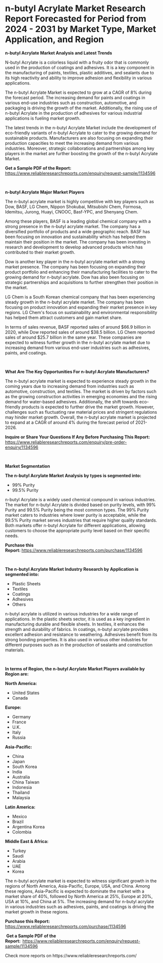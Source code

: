 <p><h1>n-butyl Acrylate Market Research Report Forecasted for Period from 2024 -  2031 by Market Type, Market Application, and Region</h1></p><p><strong>n-butyl Acrylate Market Analysis and Latest Trends</strong></p>
<p><p>N-butyl Acrylate is a colorless liquid with a fruity odor that is commonly used in the production of coatings and adhesives. It is a key component in the manufacturing of paints, textiles, plastic additives, and sealants due to its high reactivity and ability to improve adhesion and flexibility in various applications.</p><p>The n-butyl Acrylate Market is expected to grow at a CAGR of 8% during the forecast period. The increasing demand for paints and coatings in various end-use industries such as construction, automotive, and packaging is driving the growth of the market. Additionally, the rising use of n-butyl Acrylate in the production of adhesives for various industrial applications is fueling market growth.</p><p>The latest trends in the n-butyl Acrylate Market include the development of eco-friendly variants of n-butyl Acrylate to cater to the growing demand for sustainable products. Manufacturers are also focusing on expanding their production capacities to meet the increasing demand from various industries. Moreover, strategic collaborations and partnerships among key players in the market are further boosting the growth of the n-butyl Acrylate Market.</p></p>
<p><strong>Get a Sample PDF of the Report:&nbsp;</strong> <a href="https://www.reliableresearchreports.com/enquiry/request-sample/1134596">https://www.reliableresearchreports.com/enquiry/request-sample/1134596</a></p>
<p>&nbsp;</p>
<p><strong>n-butyl Acrylate Major Market Players</strong></p>
<p><p>The n-butyl acrylate market is highly competitive with key players such as Dow, BASF, LG Chem, Nippon Shokubai, Mitsubishi Chem, Formosa, Idemitsu, Jurong, Huayi, CNOOC, Basf-YPC, and Shenyang Chem. </p><p>Among these players, BASF is a leading global chemical company with a strong presence in the n-butyl acrylate market. The company has a diversified portfolio of products and a wide geographic reach. BASF has been focusing on innovation and sustainability which has helped them maintain their position in the market. The company has been investing in research and development to develop advanced products which has contributed to their market growth.</p><p>Dow is another key player in the n-butyl acrylate market with a strong market presence. The company has been focusing on expanding their product portfolio and enhancing their manufacturing facilities to cater to the growing demand for n-butyl acrylate. Dow has also been focusing on strategic partnerships and acquisitions to further strengthen their position in the market.</p><p>LG Chem is a South Korean chemical company that has been experiencing steady growth in the n-butyl acrylate market. The company has been focusing on product innovation and expanding their market presence in key regions. LG Chem's focus on sustainability and environmental responsibility has helped them attract customers and gain market share.</p><p>In terms of sales revenue, BASF reported sales of around $66.9 billion in 2020, while Dow reported sales of around $38.5 billion. LG Chem reported sales of around $25.7 billion in the same year. These companies are expected to witness further growth in the n-butyl acrylate market due to increasing demand from various end-user industries such as adhesives, paints, and coatings.</p></p>
<p>&nbsp;</p>
<p><strong>What Are The Key Opportunities For n-butyl Acrylate Manufacturers?</strong></p>
<p><p>The n-butyl acrylate market is expected to experience steady growth in the coming years due to increasing demand from industries such as automotive, construction, and textiles. The market is driven by factors such as the growing construction activities in emerging economies and the rising demand for water-based adhesives. Additionally, the shift towards eco-friendly products is expected to further drive the market growth. However, challenges such as fluctuating raw material prices and stringent regulations may hinder market growth. Overall, the n-butyl acrylate market is projected to expand at a CAGR of around 4% during the forecast period of 2021-2026.</p></p>
<p><strong>Inquire or Share Your Questions If Any Before Purchasing This Report:</strong> <a href="https://www.reliableresearchreports.com/enquiry/pre-order-enquiry/1134596">https://www.reliableresearchreports.com/enquiry/pre-order-enquiry/1134596</a></p>
<p>&nbsp;</p>
<p><strong>Market Segmentation</strong></p>
<p><strong>The n-butyl Acrylate Market Analysis by types is segmented into:</strong></p>
<p><ul><li>99% Purity</li><li>99.5% Purity</li></ul></p>
<p><p>n-butyl Acrylate is a widely used chemical compound in various industries. The market for n-butyl Acrylate is divided based on purity levels, with 99% Purity and 99.5% Purity being the most common types. The 99% Purity market caters to industries where lower purity is acceptable, while the 99.5% Purity market serves industries that require higher quality standards. Both markets offer n-butyl Acrylate for different applications, allowing customers to choose the appropriate purity level based on their specific needs.</p></p>
<p><strong>Purchase this Report:&nbsp;</strong><a href="https://www.reliableresearchreports.com/purchase/1134596">https://www.reliableresearchreports.com/purchase/1134596</a></p>
<p>&nbsp;</p>
<p><strong>The n-butyl Acrylate Market Industry Research by Application is segmented into:</strong></p>
<p><ul><li>Plastic Sheets</li><li>Textiles</li><li>Coatings</li><li>Adhesives</li><li>Others</li></ul></p>
<p><p>n-butyl acrylate is utilized in various industries for a wide range of applications. In the plastic sheets sector, it is used as a key ingredient in manufacturing durable and flexible sheets. In textiles, it enhances the strength and durability of fabrics. In coatings, n-butyl acrylate provides excellent adhesion and resistance to weathering. Adhesives benefit from its strong bonding properties. It is also used in various other industries for different purposes such as in the production of sealants and construction materials.</p></p>
<p>&nbsp;</p>
<p><strong>In terms of Region, the n-butyl Acrylate Market Players available by Region are:</strong></p>
<p>
    <p> <strong> North America: </strong>
        <ul>
            <li>United States</li>
            <li>Canada</li>
        </ul>
        </p> 
    <p> <strong> Europe: </strong>
        <ul>
            <li>Germany</li>
            <li>France</li>
            <li>U.K.</li>
            <li>Italy</li>
            <li>Russia</li>
        </ul>
        </p> 
    <p> <strong> Asia-Pacific: </strong>
        <ul>
            <li>China</li>
            <li>Japan</li>
            <li>South Korea</li>
            <li>India</li>
            <li>Australia</li>
            <li>China Taiwan</li>
            <li>Indonesia</li>
            <li>Thailand</li>
            <li>Malaysia</li>
        </ul>
        </p> 
    <p> <strong> Latin America: </strong>
        <ul>
            <li>Mexico</li>
            <li>Brazil</li>
            <li>Argentina Korea</li>
            <li>Colombia</li>
        </ul>
        </p> 
    <p> <strong> Middle East & Africa: </strong>
        <ul>
            <li>Turkey</li>
            <li>Saudi</li>
            <li>Arabia</li>
            <li>UAE</li>
            <li>Korea</li>
        </ul>
    </p>
    </p>
<p><p>The n-butyl acrylate market is expected to witness significant growth in the regions of North America, Asia-Pacific, Europe, USA, and China. Among these regions, Asia-Pacific is expected to dominate the market with a market share of 40%, followed by North America at 25%, Europe at 20%, USA at 10%, and China at 5%. The increasing demand for n-butyl acrylate in various industries such as adhesives, paints, and coatings is driving the market growth in these regions.</p></p>
<p><strong>Purchase this Report: </strong><a href="https://www.reliableresearchreports.com/purchase/1134596">https://www.reliableresearchreports.com/purchase/1134596</a></p>
<p>&nbsp;<strong>Get a Sample PDF of the Report:&nbsp;&nbsp;</strong><a href="https://www.reliableresearchreports.com/enquiry/request-sample/1134596">https://www.reliableresearchreports.com/enquiry/request-sample/1134596</a></p>
<p><strong></strong></p>
<p>Check more reports on https://www.reliableresearchreports.com/</p>
